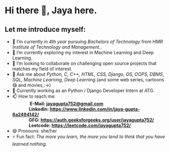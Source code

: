 # Hi there 👋, Jaya here.

## Let me introduce myself:

- 🔭 I’m currently in *4th year* pursuing *Bachelors of Technology* from *HMR Institute of Technology and Management.*.
- 🌱 I’m currently exploring my interest in Machine Learning and Deep Learning.
- 👯 I’m looking to collaborate on challenging open source projects that matches my field of interest.
- 💬 Ask me about *Python, C, C++, HTML, CSS, Django, OS, OOPS, DBMS, SQL, Machine Learning, Deep Learning.*(and some web series, cartoons 😅 and movies,:->)
- 🏢 Currently working as an Python / Django Developer Intern at ATG.
- 📫 How to reach me:
       <br /> &ensp; &ensp; &ensp; &ensp; &ensp; **E-Mail: jayagupta752@gmail.com 
     <br /> &ensp; &ensp; &ensp; &ensp; &ensp; LinkedIn: https://www.linkedin.com/in/jaya-gupta-6a2494142/
     <br /> &ensp; &ensp; &ensp; &ensp; &ensp; GFG: https://auth.geeksforgeeks.org/user/jayagupta752/ 
     <br /> &ensp; &ensp; &ensp; &ensp; &ensp; Leetcode: https://leetcode.com/jayagupta752/** 
- 😄 Pronouns: she/her
- ⚡ Fun fact: *The more you learn, the more you tend to think that you have learned nothing.*
